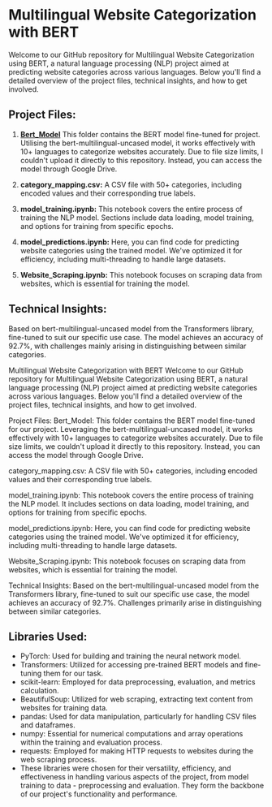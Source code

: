 # Multilingual Website Categorization with BERT

Welcome to our GitHub repository for Multilingual Website Categorization using BERT, a natural language processing (NLP) project aimed at predicting website categories across various languages. Below you'll find a detailed overview of the project files, technical insights, and how to get involved.

## Project Files:

1. [**Bert_Model**](https://drive.google.com/drive/folders/14RhkZC76XNZEwEVSkYCYgzpAUZGJkj3K?usp=sharing)
  This folder contains the BERT model fine-tuned for project. Utilising the bert-multilingual-uncased model, it works effectively with 10+ languages to categorize websites accurately. Due to file size limits, I couldn't upload it directly to this repository. Instead, you can access the model through Google Drive.
   
3. **category_mapping.csv:**
   A CSV file with 50+ categories, including encoded values and their corresponding true labels.

4. **model_training.ipynb:**
   This notebook covers the entire process of training the NLP model. Sections include data loading, model training, and options for training from specific epochs.

5. **model_predictions.ipynb:**
   Here, you can find code for predicting website categories using the trained model. We've optimized it for efficiency, including multi-threading to handle large datasets.

6. **Website_Scraping.ipynb:**
   This notebook focuses on scraping data from websites, which is essential for training the model.

## Technical Insights:
Based on bert-multilingual-uncased model from the Transformers library, fine-tuned to suit our specific use case. The model achieves an accuracy of 92.7%, with challenges mainly arising in distinguishing between similar categories.


Multilingual Website Categorization with BERT
Welcome to our GitHub repository for Multilingual Website Categorization using BERT, a natural language processing (NLP) project aimed at predicting website categories across various languages. Below you'll find a detailed overview of the project files, technical insights, and how to get involved.

Project Files:
Bert_Model:
This folder contains the BERT model fine-tuned for our project. Leveraging the bert-multilingual-uncased model, it works effectively with 10+ languages to categorize websites accurately. Due to file size limits, we couldn't upload it directly to this repository. Instead, you can access the model through Google Drive.

category_mapping.csv:
A CSV file with 50+ categories, including encoded values and their corresponding true labels.

model_training.ipynb:
This notebook covers the entire process of training the NLP model. It includes sections on data loading, model training, and options for training from specific epochs.

model_predictions.ipynb:
Here, you can find code for predicting website categories using the trained model. We've optimized it for efficiency, including multi-threading to handle large datasets.

Website_Scraping.ipynb:
This notebook focuses on scraping data from websites, which is essential for training the model.

Technical Insights:
Based on the bert-multilingual-uncased model from the Transformers library, fine-tuned to suit our specific use case, the model achieves an accuracy of 92.7%. Challenges primarily arise in distinguishing between similar categories.

## Libraries Used:
- PyTorch: Used for building and training the neural network model.
- Transformers: Utilized for accessing pre-trained BERT models and fine-tuning them for our task.
- scikit-learn: Employed for data preprocessing, evaluation, and metrics calculation.
- BeautifulSoup: Utilized for web scraping, extracting text content from websites for training data.
- pandas: Used for data manipulation, particularly for handling CSV files and dataframes.
- numpy: Essential for numerical computations and array operations within the training and evaluation process.
- requests: Employed for making HTTP requests to websites during the web scraping process.
- These libraries were chosen for their versatility, efficiency, and effectiveness in handling various aspects of the project, from model training to data - preprocessing and evaluation. They form the backbone of our project's functionality and performance.
